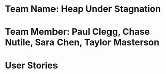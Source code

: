 # Team Name: Heap Under Stagnation

# Team Member: Paul Clegg, Chase Nutile, Sara Chen, Taylor Masterson

# User Stories
